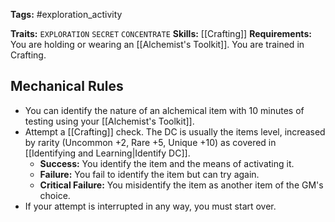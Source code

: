 **Tags:** #exploration_activity 

**Traits:** `EXPLORATION` `SECRET` `CONCENTRATE`
**Skills:** [[Crafting]]
**Requirements:** You are holding or wearing an [[Alchemist's Toolkit]]. You are trained in Crafting.

## Mechanical Rules

- You can identify the nature of an alchemical item with 10 minutes of testing using your [[Alchemist's Toolkit]].
- Attempt a [[Crafting]] check. The DC is usually the items level, increased by rarity (Uncommon +2, Rare +5, Unique +10) as covered in [[Identifying and Learning|Identify DC]].
	- **Success:** You identify the item and the means of activating it.  
	- **Failure:** You fail to identify the item but can try again.  
	- **Critical Failure:** You misidentify the item as another item of the GM's choice.
- If your attempt is interrupted in any way, you must start over.  